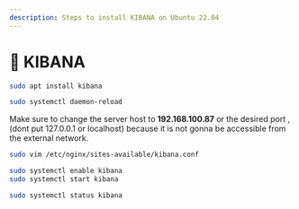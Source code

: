 ```yaml
---
description: Steps to install KIBANA on Ubuntu 22.04
---
```


# 📶 KIBANA

```sh
sudo apt install kibana
```

```sh
sudo systemctl daemon-reload
```

Make sure to change the server host to **192.168.100.87** or the desired port , (dont put 127.0.0.1 or localhost) because it is not gonna be accessible from the external network.

```sh
sudo vim /etc/nginx/sites-available/kibana.conf
```

```sh
sudo systemctl enable kibana
sudo systemctl start kibana
```

```sh
sudo systemctl status kibana
```

